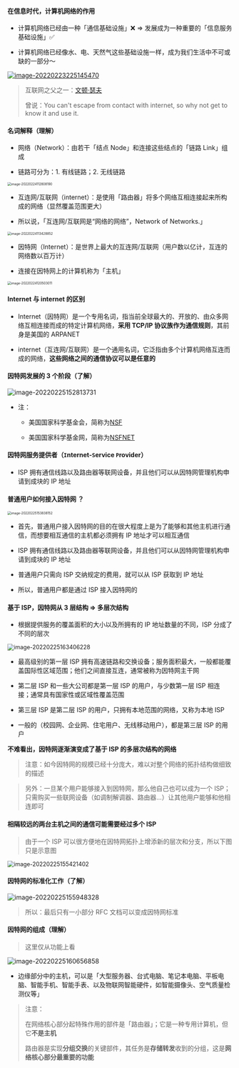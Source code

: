 #### 在信息时代，计算机网络的作用



- 计算机网络已经由一种「通信基础设施」❌ => 发展成为一种重要的「信息服务基础设施」✅

- 计算机网络已经像水、电、天然气这些基础设施一样，成为我们生活中不可或缺的一部分～

[![image-20220223225145470](https://aliyun-oss-lpj.oss-cn-qingdao.aliyuncs.com/images/by-picgo/image-20220223225145470.png)](https://www.cnnic.net.cn)

> 互联网之父之一：[文顿·瑟夫](https://zh.wikipedia.org/wiki/%E6%96%87%E9%A0%93%C2%B7%E7%91%9F%E5%A4%AB)
>
> 曾说：You can't escape from contact with internet, so why not get to know it and use it.

#### 名词解释（理解）

- 网络（Network）：由若干「结点 Node」和连接这些结点的「链路 Link」组成

- 链路可分为：1. 有线链路；2. 无线链路

<img src="https://aliyun-oss-lpj.oss-cn-qingdao.aliyuncs.com/images/by-picgo/image-20220224112808190.png" alt="image-20220224112808190" style="zoom:50%;" />

- 互连网/互联网（internet）：是使用「路由器」将多个网络互相连接起来所构成的网络（显然覆盖范围更大）

- 所以说，「互连网/互联网是“网络的网络”，Network of Networks.」

<img src="https://aliyun-oss-lpj.oss-cn-qingdao.aliyuncs.com/images/by-picgo/image-20220224113428852.png" alt="image-20220224113428852" style="zoom: 50%;" />

- 因特网（Internet）：是世界上最大的互连网/互联网（用户数以亿计，互连的网络数以百万计）

- 连接在因特网上的计算机称为「主机」

<img src="https://aliyun-oss-lpj.oss-cn-qingdao.aliyuncs.com/images/by-picgo/image-20220224120503011.png" alt="image-20220224120503011" style="zoom:50%;" />

#### Internet 与 internet 的区别

- Internet（因特网）是一个专用名词，指当前全球最大的、开放的、由众多网络互相连接而成的特定计算机网络，**采用 TCP/IP 协议族作为通信规则**，其前身是美国的 ARPANET

- internet（互连网/互联网）是一个通用名词，它泛指由多个计算机网络互连而成的网络，**这些网络之间的通信协议可以是任意的**

#### 因特网发展的 3 个阶段（了解）

![image-20220225152813731](https://aliyun-oss-lpj.oss-cn-qingdao.aliyuncs.com/images/by-picgo/image-20220225152813731.png)

- 注：

	- 美国国家科学基金会，简称为[NSF](https://zh.wikipedia.org/wiki/%E5%9B%BD%E5%AE%B6%E7%A7%91%E5%AD%A6%E5%9F%BA%E9%87%91%E4%BC%9A)
	
	- 美国国家科学基金网，简称为[NSFNET](https://en.wikipedia.org/wiki/National_Science_Foundation_Network)

#### 因特网服务提供者（`I`nternet-`S`ervice `P`rovider）

- ISP 拥有通信线路以及路由器等联网设备，并且他们可以从因特网管理机构申请到成块的 IP 地址

#### 普通用户如何接入因特网 ？

<img src="https://aliyun-oss-lpj.oss-cn-qingdao.aliyuncs.com/images/by-picgo/image-20220225153838152.png" alt="image-20220225153838152" style="zoom:50%;" />

- 首先，普通用户接入因特网的目的在很大程度上是为了能够和其他主机进行通信，而想要相互通信的主机都必须拥有 IP 地址才可以相互通信

- ISP 拥有通信线路以及路由器等联网设备，并且他们可以从因特网管理机构申请到成块的 IP 地址

- 普通用户只需向 ISP 交纳规定的费用，就可以从 ISP 获取到 IP 地址

- 所以，普通用户都是通过 ISP 接入因特网的

#### 基于 ISP，因特网从 3 层结构 => 多层次结构

- 根据提供服务的覆盖面积的大小以及所拥有的 IP 地址数量的不同，ISP 分成了不同的层次

<img src="https://aliyun-oss-lpj.oss-cn-qingdao.aliyuncs.com/images/by-picgo/image-20220225163406228.png" alt="image-20220225163406228" style="zoom:90%;" />

- 最高级别的第一层 ISP 拥有高速链路和交换设备；服务面积最大，一般都能覆盖国际性区域范围；他们之间直接互连，通常被称为因特网主干网

- 第二层 ISP 和一些大公司都是第一层 ISP 的用户，与少数第一层 ISP 相连接；通常具有国家性或区域性覆盖范围

- 第三层 ISP 是第二层 ISP 的用户，只拥有本地范围的网络，又称为本地 ISP

- 一般的（校园网、企业网、住宅用户、无线移动用户），都是第三层 ISP 的用户

**不难看出，因特网逐渐演变成了基于 ISP 的多层次结构的网络**

> 注意：如今因特网的规模已经十分庞大，难以对整个网络的拓扑结构做细致的描述

> 另外：一旦某个用户能够接入到因特网，那么他自己也可以成为一个 ISP；只需购买一些联网设备（如调制解调器、路由器...）让其他用户能够和他相连即可

#### 相隔较远的两台主机之间的通信可能需要经过多个 ISP

> 由于一个 ISP 可以很方便地在因特网拓扑上增添新的层次和分支，所以下图只是示意图

<img src="https://aliyun-oss-lpj.oss-cn-qingdao.aliyuncs.com/images/by-picgo/image-20220225155421402.png" alt="image-20220225155421402" style="zoom:90%;" />

#### 因特网的标准化工作（了解）

![image-20220225155948328](https://aliyun-oss-lpj.oss-cn-qingdao.aliyuncs.com/images/by-picgo/image-20220225155948328.png)

> 所以：最后只有一小部分 RFC 文档可以变成因特网标准

#### 因特网的组成（理解）

> 这里仅从功能上看

![image-20220225160656858](https://aliyun-oss-lpj.oss-cn-qingdao.aliyuncs.com/images/by-picgo/image-20220225160656858.png)

- 边缘部分中的主机，可以是「大型服务器、台式电脑、笔记本电脑、平板电脑、智能手机、智能手表、以及物联网智能硬件，如智能摄像头、空气质量检测仪等」

> 注意：
>
> 在网络核心部分起特殊作用的部件是「路由器」；它是一种专用计算机，但它**不是主机**
>
> 路由器是实现**分组交换**的关键部件，其任务是**存储转发**收到的分组，这是**网络核心部分最重要的功能**
